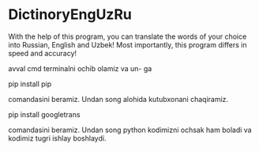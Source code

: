# DictinoryEngUzRu
With the help of this program, you can translate the words of your choice into Russian, English and Uzbek!  Most importantly, this program differs in speed and accuracy!

avval cmd terminalni ochib olamiz va un-
ga 

pip install pip

comandasini beramiz. Undan song alohida
kutubxonani chaqiramiz.

pip install googletrans

comandasini beramiz. Undan song python 
kodimizni ochsak ham boladi va kodimiz 
tugri ishlay boshlaydi.
